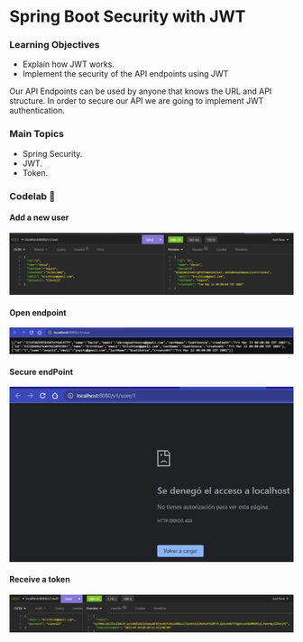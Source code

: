 # Spring Boot Security with JWT

### Learning Objectives

- Explain how JWT works.
- Implement the security of the API endpoints using JWT

Our API Endpoints can be used by anyone that knows the URL and API structure. In order to secure our API we are going to implement JWT authentication.

### Main Topics
- Spring Security.
- JWT.
- Token.

### Codelab 🧪

#### Add a new user

<img src="img/addNewUser.png">

#### Open endpoint
<img src="img/openEndPoint.png">

#### Secure endPoint
<img src="img/secureEndPoint.png">

#### Receive a token 
<img src="img/token.png">
